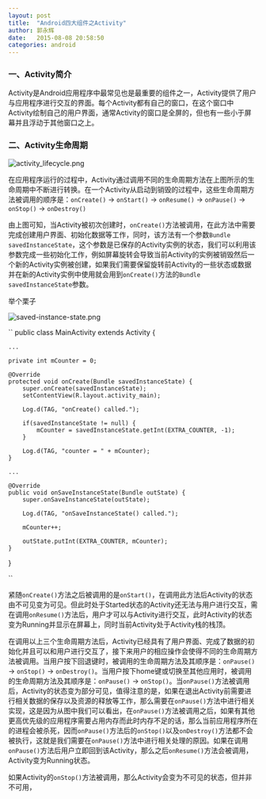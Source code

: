 ```yaml
---
layout: post
title:  "Android四大组件之Activity"
author: 郭永辉
date:   2015-08-08 20:58:50
categories: android
---
```



### 一、Activity简介

Activity是Android应用程序中最常见也是最重要的组件之一，Activity提供了用户与应用程序进行交互的界面。每个Activity都有自己的窗口，在这个窗口中Activity绘制自己的用户界面，通常Activity的窗口是全屏的，但也有一些小于屏幕并且浮动于其他窗口之上。

### 二、Activity生命周期

![activity_lifecycle.png](https://ooo.0o0.ooo/2015/08/08/55c608bdb1a12.png "activity_lifecycle.png")

在应用程序运行的过程中，Activity通过调用不同的生命周期方法在上图所示的生命周期中不断进行转换。在一个Activity从启动到销毁的过程中，这些生命周期方法被调用的顺序是：<code>onCreate()</code> -> <code>onStart()</code> -> <code>onResume()</code> -> <code>onPause()</code> -> <code>onStop()</code> -> <code>onDestroy()</code>

由上图可知，当Activity被初次创建时，<code>onCreate()</code>方法被调用，在此方法中需要完成创建用户界面、初始化数据等工作，同时，该方法有一个参数<code>Bundle savedInstanceState</code>，这个参数是已保存的Activity实例的状态，我们可以利用该参数完成一些初始化工作，例如屏幕旋转会导致当前Activity的实例被销毁然后一个新的Activity实例被创建，如果我们需要保留旋转前Activity的一些状态或数据并在新的Activity实例中使用就会用到<code>onCreate()</code>方法的<code>Bundle savedInstanceState</code>参数。

举个栗子

![saved-instance-state.png](https://ooo.0o0.ooo/2015/08/09/55c74bda6d346.png "saved-instance-state.png")

``
public class MainActivity extends Activity {

    ...

    private int mCounter = 0;

    @Override
    protected void onCreate(Bundle savedInstanceState) {
        super.onCreate(savedInstanceState);
        setContentView(R.layout.activity_main);

        Log.d(TAG, "onCreate() called.");

        if(savedInstanceState != null) {
            mCounter = savedInstanceState.getInt(EXTRA_COUNTER, -1);
        }

        Log.d(TAG, "counter = " + mCounter);
    }

    ...

    @Override
    public void onSaveInstanceState(Bundle outState) {
        super.onSaveInstanceState(outState);

        Log.d(TAG, "onSaveInstanceState() called.");

        mCounter++;

        outState.putInt(EXTRA_COUNTER, mCounter);
    }
}

``


紧随<code>onCreate()</code>方法之后被调用的是<code>onStart()</code>，在调用此方法后Activity的状态由不可见变为可见。但此时处于Started状态的Activity还无法与用户进行交互，需在调用<code>onResume()</code>方法后，用户才可以与Activity进行交互，此时Activity的状态变为Running并显示在屏幕上，同时当前Activity处于Activity栈的栈顶。

在调用以上三个生命周期方法后，Activity已经具有了用户界面、完成了数据的初始化并且可以和用户进行交互了，接下来用户的相应操作会使得不同的生命周期方法被调用。当用户按下回退键时，被调用的生命周期方法及其顺序是：<code>onPause()</code> -> <code>onStop()</code> -> <code>onDestroy()</code>。当用户按下home键或切换至其他应用时，被调用的生命周期方法及其顺序是：<code>onPause()</code> -> <code>onStop()</code>。当<code>onPause()</code>方法被调用后，Activity的状态变为部分可见，值得注意的是，如果在退出Activity前需要进行相关数据的保存以及资源的释放等工作，那么需要在<code>onPause()</code>方法中进行相关实现，这是因为从图中我们可以看出，在<code>onPause()</code>方法被调用之后，如果有其他更高优先级的应用程序需要占用内存而此时内存不足的话，那么当前应用程序所在的进程会被杀死，因而<code>onPause()</code>方法后的<code>onStop()</code>以及<code>onDestroy()</code>方法都不会被执行，这就是我们需要在<code>onPause()</code>方法中进行相关处理的原因。如果在调用<code>onPause()</code>方法后用户立即回到该Activity，那么之后<code>onResume()</code>方法会被调用，Activity变为Running状态。

如果Activity的<code>onStop()</code>方法被调用，那么Activity会变为不可见的状态，但并非不可用，